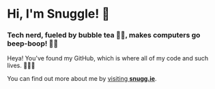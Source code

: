 # Hi, I'm Snuggle! 👋

### Tech nerd, fueled by bubble tea 🧋🌸, makes computers go beep-boop! 🖖🏼


Heya! You've found my GitHub, which is where all of my code and such lives. 👩🏽‍💻

You can find out more about me by [visiting **snugg.ie**](https://snugg.ie).
<!--
**Snuggle/Snuggle** is a ✨ _special_ ✨ repository because its `README.md` (this file) appears on your GitHub profile.

Here are some ideas to get you started:

- 🔭 I’m currently working on ...
- 🌱 I’m currently learning ...
- 👯 I’m looking to collaborate on ...
- 🤔 I’m looking for help with ...
- 💬 Ask me about ...
- 📫 How to reach me: ...
- 😄 Pronouns: ...
- ⚡ Fun fact: ...
-->

